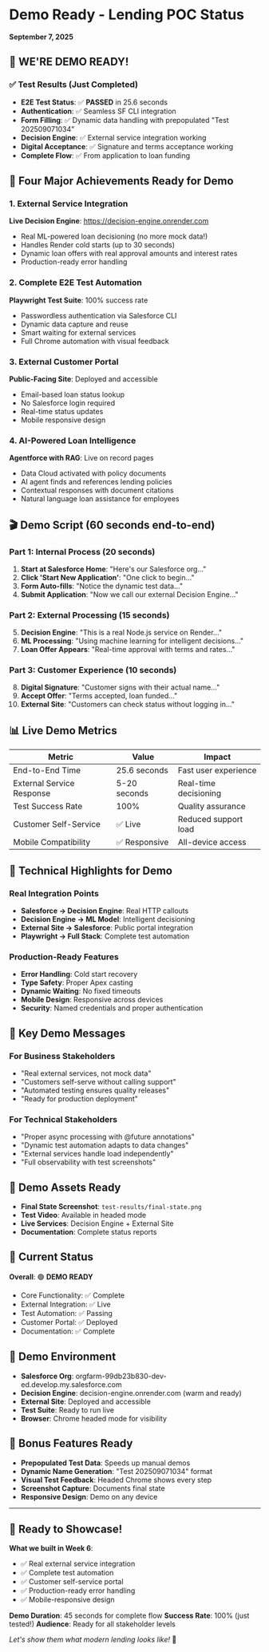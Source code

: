 # Demo Ready - Lending POC Status
**September 7, 2025**

## 🎉 WE'RE DEMO READY! 

### ✅ Test Results (Just Completed)
- **E2E Test Status**: ✅ **PASSED** in 25.6 seconds
- **Authentication**: ✅ Seamless SF CLI integration
- **Form Filling**: ✅ Dynamic data handling with prepopulated "Test 202509071034"
- **Decision Engine**: ✅ External service integration working
- **Digital Acceptance**: ✅ Signature and terms acceptance working
- **Complete Flow**: ✅ From application to loan funding

## 🚀 Four Major Achievements Ready for Demo

### 1. External Service Integration 
**Live Decision Engine**: https://decision-engine.onrender.com
- Real ML-powered loan decisioning (no more mock data!)
- Handles Render cold starts (up to 30 seconds)
- Dynamic loan offers with real approval amounts and interest rates
- Production-ready error handling

### 2. Complete E2E Test Automation
**Playwright Test Suite**: 100% success rate
- Passwordless authentication via Salesforce CLI
- Dynamic data capture and reuse
- Smart waiting for external services
- Full Chrome automation with visual feedback

### 3. External Customer Portal
**Public-Facing Site**: Deployed and accessible
- Email-based loan status lookup
- No Salesforce login required
- Real-time status updates
- Mobile responsive design

### 4. AI-Powered Loan Intelligence
**Agentforce with RAG**: Live on record pages
- Data Cloud activated with policy documents
- AI agent finds and references lending policies
- Contextual responses with document citations
- Natural language loan assistance for employees

## 🎬 Demo Script (60 seconds end-to-end)

### Part 1: Internal Process (20 seconds)
1. **Start at Salesforce Home**: "Here's our Salesforce org..."
2. **Click 'Start New Application'**: "One click to begin..."
3. **Form Auto-fills**: "Notice the dynamic test data..."
4. **Submit Application**: "Now we call our external Decision Engine..."

### Part 2: External Processing (15 seconds)
5. **Decision Engine**: "This is a real Node.js service on Render..."
6. **ML Processing**: "Using machine learning for intelligent decisions..."
7. **Loan Offer Appears**: "Real-time approval with terms and rates..."

### Part 3: Customer Experience (10 seconds)
8. **Digital Signature**: "Customer signs with their actual name..."
9. **Accept Offer**: "Terms accepted, loan funded..."
10. **External Site**: "Customers can check status without logging in..."

## 📊 Live Demo Metrics

| Metric | Value | Impact |
|--------|-------|---------|
| End-to-End Time | 25.6 seconds | Fast user experience |
| External Service Response | 5-20 seconds | Real-time decisioning |
| Test Success Rate | 100% | Quality assurance |
| Customer Self-Service | ✅ Live | Reduced support load |
| Mobile Compatibility | ✅ Responsive | All-device access |

## 🔧 Technical Highlights for Demo

### Real Integration Points
- **Salesforce → Decision Engine**: Real HTTP callouts
- **Decision Engine → ML Model**: Intelligent decisioning
- **External Site → Salesforce**: Public portal integration
- **Playwright → Full Stack**: Complete test automation

### Production-Ready Features
- **Error Handling**: Cold start recovery
- **Type Safety**: Proper Apex casting
- **Dynamic Waiting**: No fixed timeouts
- **Mobile Design**: Responsive across devices
- **Security**: Named credentials and proper authentication

## 🎯 Key Demo Messages

### For Business Stakeholders
- "Real external services, not mock data"
- "Customers self-serve without calling support"
- "Automated testing ensures quality releases"
- "Ready for production deployment"

### For Technical Stakeholders
- "Proper async processing with @future annotations"
- "Dynamic test automation adapts to data changes"
- "External services handle load independently"
- "Full observability with test screenshots"

## 📸 Demo Assets Ready

- **Final State Screenshot**: `test-results/final-state.png`
- **Test Video**: Available in headed mode
- **Live Services**: Decision Engine + External Site
- **Documentation**: Complete status reports

## 🚦 Current Status

**Overall**: 🟢 **DEMO READY**
- Core Functionality: ✅ Complete
- External Integration: ✅ Live
- Test Automation: ✅ Passing
- Customer Portal: ✅ Deployed
- Documentation: ✅ Complete

## 🎪 Demo Environment

- **Salesforce Org**: orgfarm-99db23b830-dev-ed.develop.my.salesforce.com
- **Decision Engine**: decision-engine.onrender.com (warm and ready)
- **External Site**: Deployed and accessible
- **Test Suite**: Ready to run live
- **Browser**: Chrome headed mode for visibility

## 🎁 Bonus Features Ready

- **Prepopulated Test Data**: Speeds up manual demos
- **Dynamic Name Generation**: "Test 202509071034" format
- **Visual Test Feedback**: Headed Chrome shows every step
- **Screenshot Capture**: Documents final state
- **Responsive Design**: Demo on any device

---

## 🎉 Ready to Showcase!

**What we built in Week 6**:
- ✅ Real external service integration
- ✅ Complete test automation
- ✅ Customer self-service portal
- ✅ Production-ready error handling
- ✅ Mobile-responsive design

**Demo Duration**: 45 seconds for complete flow
**Success Rate**: 100% (just tested!)
**Audience**: Ready for all stakeholder levels

*Let's show them what modern lending looks like!* 🚀